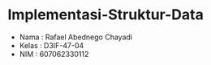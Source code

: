 # Implementasi-Struktur-Data
* Nama  : Rafael Abednego Chayadi
* Kelas : D3IF-47-04
* NIM   : 607062330112